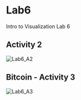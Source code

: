 # Lab6
Intro to Visualization Lab 6

## Activity 2
![Lab6_A2](https://user-images.githubusercontent.com/77812883/157950730-88668c6d-4041-4caa-9acf-2d5bd53570d1.PNG)


## Bitcoin - Activity 3
![Lab6_A3](https://user-images.githubusercontent.com/77812883/157950514-3beeec46-5320-4754-92e7-cd8e53b41500.PNG)
